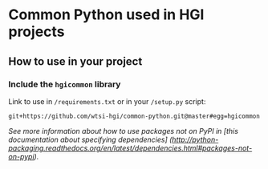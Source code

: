 # Common Python used in HGI projects


## How to use in your project
### Include the `hgicommon` library
Link to use in ``/requirements.txt`` or in your ``/setup.py`` script:
```
git+https://github.com/wtsi-hgi/common-python.git@master#egg=hgicommon
```
*See more information about how to use packages not on PyPI in [this documentation about specifying dependencies]
(http://python-packaging.readthedocs.org/en/latest/dependencies.html#packages-not-on-pypi).*